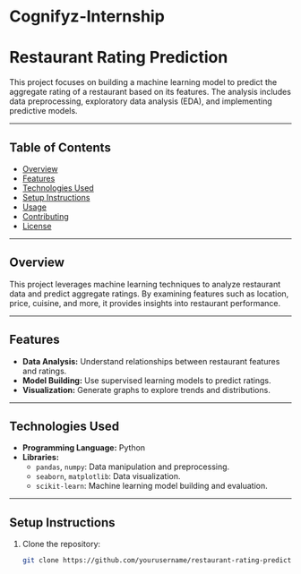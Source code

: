 # Cognifyz-Internship
# Restaurant Rating Prediction

This project focuses on building a machine learning model to predict the aggregate rating of a restaurant based on its features. The analysis includes data preprocessing, exploratory data analysis (EDA), and implementing predictive models.

---

## Table of Contents
- [Overview](#overview)
- [Features](#features)
- [Technologies Used](#technologies-used)
- [Setup Instructions](#setup-instructions)
- [Usage](#usage)
- [Contributing](#contributing)
- [License](#license)

---

## Overview
This project leverages machine learning techniques to analyze restaurant data and predict aggregate ratings. By examining features such as location, price, cuisine, and more, it provides insights into restaurant performance.

---

## Features
- **Data Analysis:** Understand relationships between restaurant features and ratings.
- **Model Building:** Use supervised learning models to predict ratings.
- **Visualization:** Generate graphs to explore trends and distributions.

---

## Technologies Used
- **Programming Language:** Python
- **Libraries:** 
  - `pandas`, `numpy`: Data manipulation and preprocessing.
  - `seaborn`, `matplotlib`: Data visualization.
  - `scikit-learn`: Machine learning model building and evaluation.

---

## Setup Instructions
1. Clone the repository:
   ```bash
   git clone https://github.com/yourusername/restaurant-rating-prediction.git
